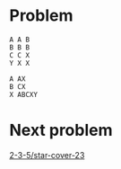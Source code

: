 # Problem

    A A B
    B B B
    C C X
    Y X X

    A AX
    B CX
    X ABCXY

# Next problem

[2-3-5/star-cover-23](../2-3-5/star-cover-23.md)
